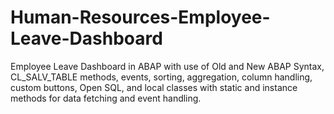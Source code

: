 # Human-Resources-Employee-Leave-Dashboard
Employee Leave Dashboard in ABAP with use of Old and New ABAP Syntax, CL_SALV_TABLE methods, events, sorting, aggregation, column handling, custom buttons, Open SQL, and local classes with static and instance methods for data fetching and event handling.
